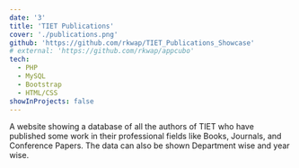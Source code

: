 ```yaml
---
date: '3'
title: 'TIET Publications'
cover: './publications.png'
github: 'https://github.com/rkwap/TIET_Publications_Showcase'
# external: 'https://github.com/rkwap/appcubo'
tech:
  - PHP
  - MySQL
  - Bootstrap
  - HTML/CSS
showInProjects: false
---
```


A website showing a database of all the authors of TIET who have published some work in their professional fields like Books, Journals, and Conference Papers. The data can also be shown Department wise and year wise.
